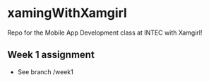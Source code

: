 # xamingWithXamgirl
Repo for the Mobile App Development class at INTEC with Xamgirl!

## Week 1 assignment 
- See branch /week1

